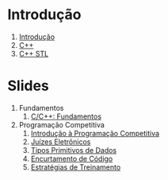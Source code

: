 Introdução
==========

1. [Introdução](introducao.md)
1. [C++](cpp.md)
1. [C++ STL](STL.md)

Slides
======

1. Fundamentos
    1. [C/C++: Fundamentos](slides/RC-1/RC-1.pdf)
1. Programação Competitiva
    1. [Introdução à Programação Competitiva](slides/PI-1/PI-1.pdf)
    1. [Juízes Eletrônicos](slides/PI-2/PI-2.pdf)
    1. [Tipos Primitivos de Dados](slides/PI-3/PI-3.pdf)
    1. [Encurtamento de Código](slides/PI-4/PI-4.pdf)
    1. [Estratégias de Treinamento](slides/PI-5/PI-5.pdf)
